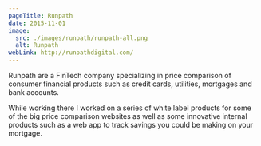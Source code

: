 ```yaml
---
pageTitle: Runpath
date: 2015-11-01
image:
  src: ./images/runpath/runpath-all.png
  alt: Runpath
webLink: http://runpathdigital.com/
---
```

Runpath are a FinTech company specializing in price comparison of consumer financial products such as credit cards, utilities, mortgages and bank accounts.

While working there I worked on a series of white label products for some of the big price comparison websites as well as some innovative internal products such as a web app to track savings you could be making on your mortgage.

